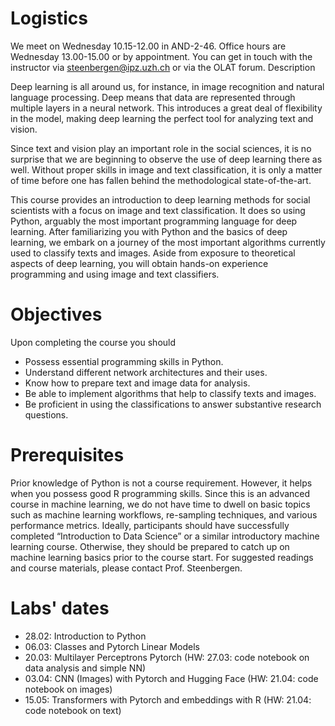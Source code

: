 # Logistics

We meet on Wednesday 10.15-12.00 in AND-2-46. Office hours are Wednesday 13.00-15.00 or by appointment. You can get in touch with the instructor via steenbergen@ipz.uzh.ch or via the OLAT forum.
Description

Deep learning is all around us, for instance, in image recognition and natural language processing. Deep means that data are represented through multiple layers in a neural network. This introduces a great deal of flexibility in the model, making deep learning the perfect tool for analyzing text and vision.

Since text and vision play an important role in the social sciences, it is no surprise that we are beginning to observe the use of deep learning there as well. Without proper skills in image and text classification, it is only a matter of time before one has fallen behind the methodological state-of-the-art.

This course provides an introduction to deep learning methods for social scientists with a focus on image and text classification. It does so using Python, arguably the most important programming language for deep learning. After familiarizing you with Python and the basics of deep learning, we embark on a journey of the most important algorithms currently used to classify texts and images. Aside from exposure to theoretical aspects of deep learning, you will obtain hands-on experience programming and using image and text classifiers.

# Objectives

Upon completing the course you should

- Possess essential programming skills in Python.
- Understand different network architectures and their uses.
- Know how to prepare text and image data for analysis.
- Be able to implement algorithms that help to classify texts and images.
- Be proficient in using the classifications to answer substantive research questions.

# Prerequisites

Prior knowledge of Python is not a course requirement. However, it helps when you possess good R programming skills. Since this is an advanced course in machine learning, we do not have time to dwell on basic topics such as machine learning workflows, re-sampling techniques, and various performance metrics. Ideally, participants should have successfully completed “Introduction to Data Science” or a similar introductory machine learning course. Otherwise, they should be prepared to catch up on machine learning basics prior to the course start. For suggested readings and course materials, please contact Prof. Steenbergen.

# Labs' dates

- 28.02: Introduction to Python
- 06.03: Classes and Pytorch Linear Models
- 20.03: Multilayer Perceptrons Pytorch
  (HW: 27.03: code notebook on data analysis and simple NN)
- 03.04: CNN (Images) with Pytorch and Hugging Face
  (HW: 21.04: code notebook on images)
- 15.05: Transformers with Pytorch and embeddings with R
  (HW: 21.04: code notebook on text)
